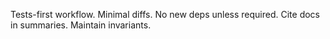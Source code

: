 Tests-first workflow. Minimal diffs. No new deps unless required. Cite docs in summaries. Maintain invariants.
